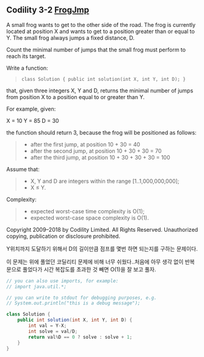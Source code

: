 ## Codility 3-2 [FrogJmp](https://app.codility.com/programmers/lessons/3-time_complexity/frog_jmp/)

A small frog wants to get to the other side of the road. The frog is currently located at position X and wants to get to a position greater than or equal to Y. The small frog always jumps a fixed distance, D.

Count the minimal number of jumps that the small frog must perform to reach its target.

Write a function:

> `class Solution { public int solution(int X, int Y, int D); }`

that, given three integers X, Y and D, returns the minimal number of jumps from position X to a position equal to or greater than Y.

For example, given:

  X = 10  Y = 85  D = 30

the function should return 3, because the frog will be positioned as follows:

> - after the first jump, at position 10 + 30 = 40
> - after the second jump, at position 10 + 30 + 30 = 70
> - after the third jump, at position 10 + 30 + 30 + 30 = 100

Assume that:

> - X, Y and D are integers within the range [1..1,000,000,000];
> - X ≤ Y.

Complexity:

> - expected worst-case time complexity is O(1);
> - expected worst-case space complexity is O(1).

Copyright 2009–2018 by Codility Limited. All Rights Reserved. Unauthorized copying, publication or disclosure prohibited.



Y위치까지 도달하기 위해서 D의 길이만큼 점프를 몇번 하면 되는지를 구하는 문제이다.

이 문제는 위에 풀었던 코딜리티 문제에 비해 너무 쉬웠다..처음에 아무 생각 없이 반복문으로 풀었다가 시간 복잡도를 초과한 것 빼면 O(1)을 잘 보고 풀자.



```java
// you can also use imports, for example:
// import java.util.*;

// you can write to stdout for debugging purposes, e.g.
// System.out.println("this is a debug message");

class Solution {
    public int solution(int X, int Y, int D) {
        int val = Y-X;
        int solve = val/D;
        return val%D == 0 ? solve : solve + 1;
    }
}
```

